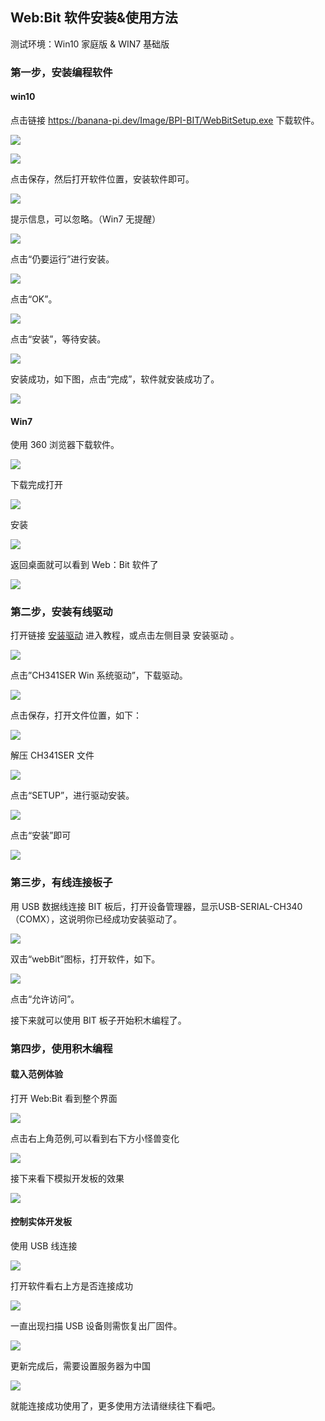 ## Web:Bit 软件安装&使用方法

测试环境：Win10 家庭版 & WIN7 基础版

### 第一步，安装编程软件 

#### win10

点击链接 https://banana-pi.dev/Image/BPI-BIT/WebBitSetup.exe 下载软件。

![](install&use/20190821221729518.png)

![](install&use/20190821221755367.png)

点击保存，然后打开软件位置，安装软件即可。
  
![](install&use/2019082122181136.png)

提示信息，可以忽略。（Win7 无提醒）

![](install&use/20190821221831358.png)

点击“仍要运行”进行安装。

![](install&use/20190821221843878.png)

点击“OK”。

![](install&use/20190821221856411.png)

点击“安装”，等待安装。

![](install&use/20190821221911873.png)

安装成功，如下图，点击“完成”，软件就安装成功了。

![](install&use/2019082122192570.png)

#### Win7

使用 360 浏览器下载软件。

![](install&use/20190826160348541.png)

下载完成打开

![](install&use/2019082616040324.png)

安装

![](install&use/20190826160423616.gif)

返回桌面就可以看到 Web：Bit 软件了

![](install&use/20190826160442604.png)

### 第二步，安装有线驱动

打开链接 [安装驱动](https://bpi-steam-docs.readthedocs.io/zh_CN/latest/bpi-steam/driver.html) 进入教程，或点击左侧目录 安装驱动 。

![](install&use/20190821221938626.png)

点击”CH341SER Win 系统驱动”，下载驱动。

![](install&use/20190821221951728.png)

点击保存，打开文件位置，如下：

![](install&use/20190821222005699.png)

解压 CH341SER 文件

![](install&use/20190821222015105.png)


点击“SETUP”，进行驱动安装。

![](install&use/20190821222033464.png)

点击“安装”即可

![](install&use/20190821222046881.png)

### 第三步，有线连接板子

用 USB 数据线连接 BIT 板后，打开设备管理器，显示USB-SERIAL-CH340（COMX），这说明你已经成功安装驱动了。

![](install&use/20190821222103591.png)

双击“webBit”图标，打开软件，如下。

![](install&use/20190822171849507.png)

点击“允许访问”。

接下来就可以使用 BIT 板子开始积木编程了。

### 第四步，使用积木编程

#### 载入范例体验

打开 Web:Bit 看到整个界面

![](install&use/2019082616050744.png)

点击右上角范例,可以看到右下方小怪兽变化

![](install&use/2019082616051813.gif)

接下来看下模拟开发板的效果

![](install&use/20190826160537525.gif)

#### 控制实体开发板

使用 USB 线连接

![](install&use/20190826160548329.jpg)

打开软件看右上方是否连接成功 

![](install&use/20190826160623634.png)

一直出现扫描 USB 设备则需恢复出厂固件。

![](install&use/20190826160633551.png)

更新完成后，需要设置服务器为中国 

![](install&use/20190826160644567.PNG)

就能连接成功使用了，更多使用方法请继续往下看吧。
